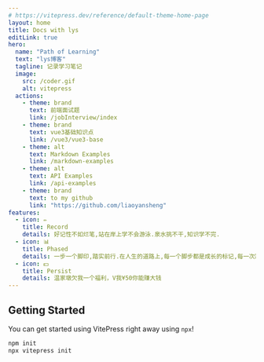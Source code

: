 ```yaml
---
# https://vitepress.dev/reference/default-theme-home-page
layout: home
title: Docs with lys
editLink: true
hero:
  name: "Path of Learning"
  text: "lys博客"
  tagline: 记录学习笔记
  image:
    src: /coder.gif
    alt: vitepress
  actions:
    - theme: brand
      text: 前端面试题
      link: /jobInterview/index
    - theme: brand
      text: vue3基础知识点
      link: /vue3/vue3-base
    - theme: alt
      text: Markdown Examples
      link: /markdown-examples
    - theme: alt
      text: API Examples
      link: /api-examples
    - theme: brand
      text: to my github
      link: "https://github.com/liaoyansheng"
features:
  - icon: ✏️
    title: Record
    details: 好记性不如烂笔,站在岸上学不会游泳.泉水挑不干,知识学不完.
  - icon: 📊
    title: Phased
    details: 一步一个脚印,踏实前行.在人生的道路上,每一个脚步都是成长的标记,每一次踏出的力量都是向目标迈进的驱动力.
  - icon: 💵
    title: Persist
    details: 温家墩欠我一个福利，V我¥50你能赚大钱
---
```


## Getting Started

You can get started using VitePress right away using `npx`!

```sh
npm init
npx vitepress init
```